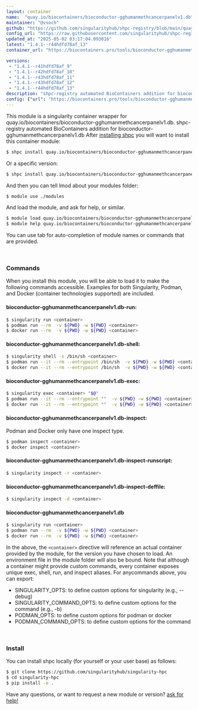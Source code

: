 ```yaml
---
layout: container
name:  "quay.io/biocontainers/bioconductor-gghumanmethcancerpanelv1.db"
maintainer: "@vsoch"
github: "https://github.com/singularityhub/shpc-registry/blob/main/quay.io/biocontainers/bioconductor-gghumanmethcancerpanelv1.db/container.yaml"
config_url: "https://raw.githubusercontent.com/singularityhub/shpc-registry/main/quay.io/biocontainers/bioconductor-gghumanmethcancerpanelv1.db/container.yaml"
updated_at: "2025-05-02 03:17:04.093016"
latest: "1.4.1--r44hdfd78af_13"
container_url: "https://biocontainers.pro/tools/bioconductor-gghumanmethcancerpanelv1.db"

versions:
 - "1.4.1--r41hdfd78af_9"
 - "1.4.1--r42hdfd78af_10"
 - "1.4.1--r43hdfd78af_11"
 - "1.4.1--r43hdfd78af_12"
 - "1.4.1--r44hdfd78af_13"
description: "shpc-registry automated BioContainers addition for bioconductor-gghumanmethcancerpanelv1.db"
config: {"url": "https://biocontainers.pro/tools/bioconductor-gghumanmethcancerpanelv1.db", "maintainer": "@vsoch", "description": "shpc-registry automated BioContainers addition for bioconductor-gghumanmethcancerpanelv1.db", "latest": {"1.4.1--r44hdfd78af_13": "sha256:31981a487a4839ed02a9d1d4212334c626c9e3c6371ff81936e137ea7d523acf"}, "tags": {"1.4.1--r41hdfd78af_9": "sha256:4f26d92cafe0dac833df9a49c0b90e65423f48cbee9b8cf82abbf30498151495", "1.4.1--r42hdfd78af_10": "sha256:7ebfdfa2d7177c31308936e2e51ff394cef4d46f723eb5cb2652224538faa788", "1.4.1--r43hdfd78af_11": "sha256:3318953e43ba43b729cc8474bfb6835e53e48d69531130c1258e8a25f1d170eb", "1.4.1--r43hdfd78af_12": "sha256:abb62bd19ed778c5f9ae0792de81938de82fccdde3a9095969063ca6bb9004f9", "1.4.1--r44hdfd78af_13": "sha256:31981a487a4839ed02a9d1d4212334c626c9e3c6371ff81936e137ea7d523acf"}, "docker": "quay.io/biocontainers/bioconductor-gghumanmethcancerpanelv1.db"}
---
```


This module is a singularity container wrapper for quay.io/biocontainers/bioconductor-gghumanmethcancerpanelv1.db.
shpc-registry automated BioContainers addition for bioconductor-gghumanmethcancerpanelv1.db
After [installing shpc](#install) you will want to install this container module:


```bash
$ shpc install quay.io/biocontainers/bioconductor-gghumanmethcancerpanelv1.db
```

Or a specific version:

```bash
$ shpc install quay.io/biocontainers/bioconductor-gghumanmethcancerpanelv1.db:1.4.1--r44hdfd78af_13
```

And then you can tell lmod about your modules folder:

```bash
$ module use ./modules
```

And load the module, and ask for help, or similar.

```bash
$ module load quay.io/biocontainers/bioconductor-gghumanmethcancerpanelv1.db/1.4.1--r44hdfd78af_13
$ module help quay.io/biocontainers/bioconductor-gghumanmethcancerpanelv1.db/1.4.1--r44hdfd78af_13
```

You can use tab for auto-completion of module names or commands that are provided.

<br>

### Commands

When you install this module, you will be able to load it to make the following commands accessible.
Examples for both Singularity, Podman, and Docker (container technologies supported) are included.

#### bioconductor-gghumanmethcancerpanelv1.db-run:

```bash
$ singularity run <container>
$ podman run --rm  -v ${PWD} -w ${PWD} <container>
$ docker run --rm  -v ${PWD} -w ${PWD} <container>
```

#### bioconductor-gghumanmethcancerpanelv1.db-shell:

```bash
$ singularity shell -s /bin/sh <container>
$ podman run --it --rm --entrypoint /bin/sh  -v ${PWD} -w ${PWD} <container>
$ docker run --it --rm --entrypoint /bin/sh  -v ${PWD} -w ${PWD} <container>
```

#### bioconductor-gghumanmethcancerpanelv1.db-exec:

```bash
$ singularity exec <container> "$@"
$ podman run --it --rm --entrypoint ""  -v ${PWD} -w ${PWD} <container> "$@"
$ docker run --it --rm --entrypoint ""  -v ${PWD} -w ${PWD} <container> "$@"
```

#### bioconductor-gghumanmethcancerpanelv1.db-inspect:

Podman and Docker only have one inspect type.

```bash
$ podman inspect <container>
$ docker inspect <container>
```

#### bioconductor-gghumanmethcancerpanelv1.db-inspect-runscript:

```bash
$ singularity inspect -r <container>
```

#### bioconductor-gghumanmethcancerpanelv1.db-inspect-deffile:

```bash
$ singularity inspect -d <container>
```



#### bioconductor-gghumanmethcancerpanelv1.db

```bash
$ singularity run <container>
$ podman run --rm  -v ${PWD} -w ${PWD} <container>
$ docker run --rm  -v ${PWD} -w ${PWD} <container>
```


In the above, the `<container>` directive will reference an actual container provided
by the module, for the version you have chosen to load. An environment file in the
module folder will also be bound. Note that although a container
might provide custom commands, every container exposes unique exec, shell, run, and
inspect aliases. For anycommands above, you can export:

 - SINGULARITY_OPTS: to define custom options for singularity (e.g., --debug)
 - SINGULARITY_COMMAND_OPTS: to define custom options for the command (e.g., -b)
 - PODMAN_OPTS: to define custom options for podman or docker
 - PODMAN_COMMAND_OPTS: to define custom options for the command

<br>

### Install

You can install shpc locally (for yourself or your user base) as follows:

```bash
$ git clone https://github.com/singularityhub/singularity-hpc
$ cd singularity-hpc
$ pip install -e .
```

Have any questions, or want to request a new module or version? [ask for help!](https://github.com/singularityhub/singularity-hpc/issues)
